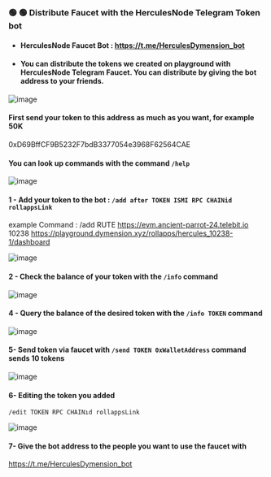 ### 🟢 🟢 Distribute Faucet with the HerculesNode Telegram Token bot

- #### HerculesNode Faucet Bot : https://t.me/HerculesDymension_bot  
- #### You can distribute the tokens we created on  playground with HerculesNode Telegram Faucet. You can distribute by giving the bot address to your friends.


![image](https://github.com/user-attachments/assets/3a39c1d1-5f6a-472c-904b-8cbdb78e25a7)


#### First send your token to this address as much as you want, for example 50K 
0xD69BffCF9B5232F7bdB3377054e3968F62564CAE


#### You can look up commands with the command  `/help`

![image](https://github.com/user-attachments/assets/e1793816-fdd6-4abc-92f4-43c06b826573)


#### 1 - Add your token to the bot : `/add after TOKEN ISMI RPC CHAINid rollappsLink` 
example Command : /add RUTE https://evm.ancient-parrot-24.telebit.io 10238 https://playground.dymension.xyz/rollapps/hercules_10238-1/dashboard

![image](https://github.com/user-attachments/assets/7d159998-f18b-4293-9255-caae9b752bdb)


#### 2 - Check the balance of your token with the `/info` command

![image](https://github.com/user-attachments/assets/1d5844a6-b704-4547-88d9-b4630c777ba8)

#### 4 - Query the balance of the desired token with the `/info TOKEN` command 

![image](https://github.com/user-attachments/assets/21a071ea-540f-484b-af6a-79db9c9cdfcd)


#### 5- Send token via faucet with `/send TOKEN 0xWalletAddress` command sends 10 tokens

![image](https://github.com/user-attachments/assets/dfb383de-23f5-4574-aec2-c71552370e2e)


#### 6- Editing the token you added
`/edit TOKEN RPC CHAINıd rollappsLink` 

![image](https://github.com/user-attachments/assets/a2daa741-6e01-4c6e-b5a2-c7e644a40f4a)

#### 7- Give the bot address to the people you want to use the faucet with 

https://t.me/HerculesDymension_bot

